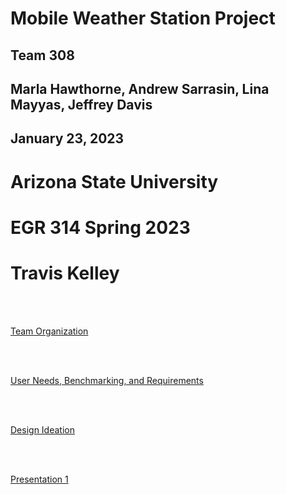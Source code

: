 
# Mobile Weather Station Project
## Team 308
## Marla Hawthorne, Andrew Sarrasin, Lina Mayyas, Jeffrey Davis
## January 23, 2023
# Arizona State University
# EGR 314 Spring 2023
# Travis Kelley

<br><br>

[Team Organization](TeamOrganization.md)

<br><br>

[User Needs, Benchmarking, and Requirements](UserNeeds.md)

<br><br>

[Design Ideation](DesignIdeation.md)

<br><br>

[Presentation 1](Presentation1.md)
